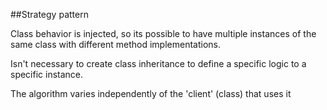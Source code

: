 ##Strategy pattern

Class behavior is injected, so its possible to have
multiple instances of the same class with different
method implementations.

Isn't necessary to create class inheritance to define
a specific logic to a specific instance.

The algorithm varies independently of the 'client'
(class) that uses it
